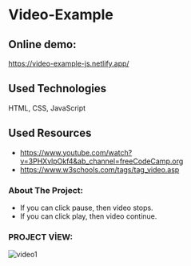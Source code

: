# Video-Example

## Online demo:
https://video-example-js.netlify.app/

## Used Technologies
HTML, CSS, JavaScript

## Used Resources
* https://www.youtube.com/watch?v=3PHXvlpOkf4&ab_channel=freeCodeCamp.org
* https://www.w3schools.com/tags/tag_video.asp

### About The Project:
* If you can click pause, then video stops.
* If you can click play, then video continue.

### PROJECT VİEW:


![video1](https://user-images.githubusercontent.com/63058707/132302152-e042b850-00c7-4b84-a287-b83669e91f33.jpg)
